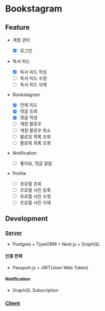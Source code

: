 # Bookstagram

## Feature

- 계정 관리
  - [x] 로그인
- 독서 피드

  - [x] 독서 피드 작성
  - [ ] 독서 피드 수정
  - [ ] 독서 피드 삭제

- Bookstagram

  - [x] 전체 피드
  - [x] 댓글 조회
  - [x] 댓글 작성
  - [ ] 계정 팔로우
  - [ ] 계정 팔로우 취소
  - [ ] 팔로잉 목록 조회
  - [ ] 팔로워 목록 조회

- Notification

  - [ ] 좋아요, 댓글 알림

- Profile
  - [ ] 프로필 조회
  - [ ] 프로필 사진 등록
  - [ ] 프로필 사진 수정
  - [ ] 프로필 사진 삭제

## Development

### [Server](./packages/server/README.md)

- Postgres + TypeORM + Nest.js + GraphQL

#### 인증 전략

- Passport.js + JWT(Json Web Token)

#### Notification

- GraphQL Subscription

### [Client](./packages/client/README.md)
